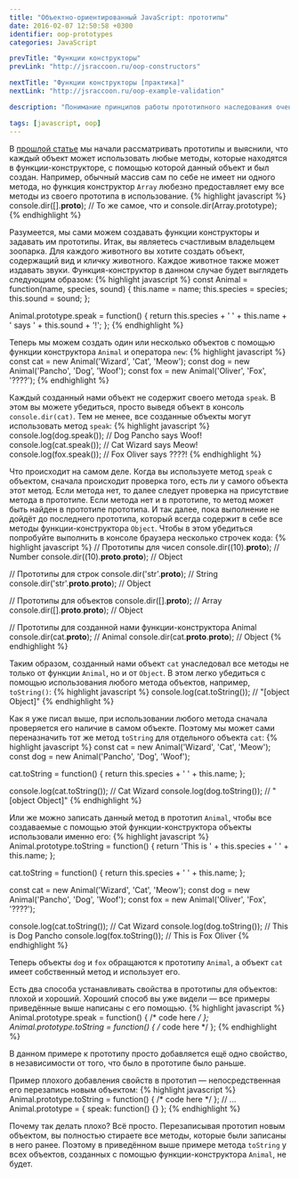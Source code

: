 ```yaml
---
title: "Объектно-ориентированный JavaScript: прототипы"
date: 2016-02-07 12:50:58 +0300
identifier: oop-prototypes
categories: JavaScript

prevTitle: "Функции конструкторы"
prevLink: "http://jsraccoon.ru/oop-constructors"

nextTitle: "Функции конструкторы [практика]"
nextLink: "http://jsraccoon.ru/oop-example-validation"

description: "Понимание принципов работы прототипного наследования очень важно для любого JavaScript разработчика. В этой статье расскажем, как создавать методы и свойства, которые будут доступны всем объектам, созданным с помощью одной функции-конструктора."

tags: [javascript, oop]
---
```


В [прошлой статье](http://jsraccoon.ru/oop-constructors) мы начали рассматривать прототипы и выяснили, что каждый объект может использовать любые методы, которые находятся в функции-конструкторе, с помощью которой данный объект и был создан. Например, обычный массив сам по себе не имеет ни одного метода, но функция конструктор `Array` любезно предоставляет ему все методы из своего прототипа в использование. 
{% highlight javascript %}
console.dir([].__proto__);
// То же самое, что и
console.dir(Array.prototype);
{% endhighlight %}

Разумеется, мы сами можем создавать функции конструкторы и задавать им прототипы. Итак, вы являетесь счастливым владельцем зоопарка. Для каждого животного вы хотите создать объект, содержащий вид и кличку животного. Каждое животное также может издавать звуки. Функция-конструктор в данном случае будет выглядеть следующим образом:
{% highlight javascript %}
const Animal = function(name, species, sound) {
  this.name = name;
  this.species = species;
  this.sound = sound;
};

Animal.prototype.speak = function() {
  return this.species + ' ' + this.name + ' says ' + this.sound + '!';
};
{% endhighlight %}

Теперь мы можем создать один или несколько объектов с помощью функции конструктора `Animal` и оператора `new`:
{% highlight javascript %}
const cat = new Animal('Wizard', 'Cat', 'Meow');
const dog = new Animal('Pancho', 'Dog', 'Woof');
const fox = new Animal('Oliver', 'Fox', '????');
{% endhighlight %}

Каждый созданный нами объект не содержит своего метода `speak`. В этом вы можете убедиться, просто выведя объект в консоль `console.dir(cat)`. Тем не менее, все созданные объекты могут использовать метод `speak`:
{% highlight javascript %}
console.log(dog.speak()); // Dog Pancho says Woof!
console.log(cat.speak()); // Cat Wizard says Meow!
console.log(fox.speak()); // Fox Oliver says ????!
{% endhighlight %}

Что происходит на самом деле. Когда вы используете метод `speak` с объектом, сначала происходит проверка того, есть ли у самого объекта этот метод. Если метода нет, то далее следует проверка на присутствие метода в прототипе. Если метода нет и в прототипе, то метод может быть найден в прототипе прототипа. И так далее, пока выполнение не дойдёт до последнего прототипа, который всегда содержит в себе все методы функции-конструктора `Object`. Чтобы в этом убедиться попробуйте выполнить в консоле браузера несколько строчек кода:
{% highlight javascript %}
// Прототипы для чисел
console.dir((10).__proto__); // Number
console.dir((10).__proto__.__proto__); // Object

// Прототипы для строк
console.dir('str'.__proto__); // String
console.dir('str'.__proto__.__proto__); // Object

// Прототипы для объектов
console.dir([].__proto__); // Array
console.dir([].__proto__.__proto__); // Object

// Прототипы для созданной нами функции-конструктора Animal
console.dir(cat.__proto__); // Animal
console.dir(cat.__proto__.__proto__); // Object
{% endhighlight %}

Таким образом, созданный нами объект `cat` унаследовал все методы не только от функции `Animal`, но и от `Object`. В этом легко убедиться с помощью использования любого метода объектов, например, `toString()`:
{% highlight javascript %}
console.log(cat.toString()); // "[object Object]"
{% endhighlight %}

Как я уже писал выше, при использовании любого метода сначала проверяется его наличие в самом объекте. Поэтому мы может сами переназначить тот же метод `toString` для отдельного объекта `cat`:
{% highlight javascript %}
const cat = new Animal('Wizard', 'Cat', 'Meow');
const dog = new Animal('Pancho', 'Dog', 'Woof');

cat.toString = function() {
  return this.species + ' ' + this.name;
};

console.log(cat.toString()); // Cat Wizard
console.log(dog.toString()); // "[object Object]"
{% endhighlight %}

Или же можно записать данный метод в прототип `Animal`, чтобы все создаваемые с помощью этой функции-конструктора объекты использовали именно его:
{% highlight javascript %}
Animal.prototype.toString = function() {
  return 'This is ' + this.species + ' ' + this.name;
};

cat.toString = function() {
  return this.species + ' ' + this.name;
};

const cat = new Animal('Wizard', 'Cat', 'Meow');
const dog = new Animal('Pancho', 'Dog', 'Woof');
const fox = new Animal('Oliver', 'Fox', '????');

console.log(cat.toString()); // Cat Wizard
console.log(dog.toString()); // This is Dog Pancho
console.log(fox.toString()); // This is Fox Oliver
{% endhighlight %}

Теперь объекты `dog` и `fox` обращаются к прототипу `Animal`, а объект `cat` имеет собственный метод и использует его.

Есть два способа устанавливать свойства в прототипы для объектов: плохой и хороший. Хороший способ вы уже видели — все примеры приведённые выше написаны с его помощью.
{% highlight javascript %}
Animal.prototype.speak = function() { /* code here */ };
Animal.prototype.toString = function() { /* code here */ };
{% endhighlight %}

В данном примере к прототипу просто добавляется ещё одно свойство, в независимости от того, что было в прототипе было раньше.

Пример плохого добавления свойств в прототип — непосредственная его перезапись новым объектом:
{% highlight javascript %}
Animal.prototype.toString = function() { /* code here */ };
// ...
Animal.prototype = {
  speak: function() {}
};
{% endhighlight %}

Почему так делать плохо? Всё просто. Перезаписывая прототип новым объектом, вы полностью стираете все методы, которые были записаны в него ранее. Поэтому в приведённом выше примере метода `toString` у всех объектов, созданных с помощью функции-конструктора `Animal`, не будет.
